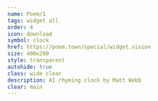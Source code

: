 ```yaml
---
name: Poem/1
tags: widget all
order: 4
icon: download 
symbol: clock
href: https://poem.town/special/widget.vision
size: 400x280
style: transparent
autohide: true
class: wide clear
description: AI rhyming clock by Matt Webb
clear: main
---
```

